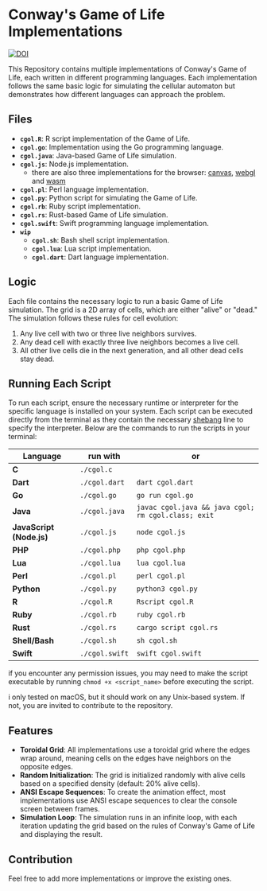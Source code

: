 # Conway's Game of Life Implementations

[![DOI](https://zenodo.org/badge/852361755.svg)](https://zenodo.org/doi/10.5281/zenodo.13685438)

This Repository contains multiple implementations of Conway's Game of Life, each written in different programming languages. Each implementation follows the same basic logic for simulating the cellular automaton but demonstrates how different languages can approach the problem.

## Files

- **`cgol.R`**: R script implementation of the Game of Life.
- **`cgol.go`**: Implementation using the Go programming language.
- **`cgol.java`**: Java-based Game of Life simulation.
- **`cgol.js`**: Node.js implementation.
    - there are also three implementations for the browser: [canvas](https://simonwaldherr.github.io/GameOfLife/cgol.js.canvas.html), [webgl](https://simonwaldherr.github.io/GameOfLife/cgol.js.webgl.html) and [wasm](https://simonwaldherr.github.io/GameOfLife/cgol.js.wasm.html) 
- **`cgol.pl`**: Perl language implementation.
- **`cgol.py`**: Python script for simulating the Game of Life.
- **`cgol.rb`**: Ruby script implementation.
- **`cgol.rs`**: Rust-based Game of Life simulation.
- **`cgol.swift`**: Swift programming language implementation.
- **`wip`**
    - **`cgol.sh`**: Bash shell script implementation.
    - **`cgol.lua`**: Lua script implementation.
    - **`cgol.dart`**: Dart language implementation.

## Logic

Each file contains the necessary logic to run a basic Game of Life simulation. The grid is a 2D array of cells, which are either "alive" or "dead." The simulation follows these rules for cell evolution:

1. Any live cell with two or three live neighbors survives.
2. Any dead cell with exactly three live neighbors becomes a live cell.
3. All other live cells die in the next generation, and all other dead cells stay dead.

## Running Each Script

To run each script, ensure the necessary runtime or interpreter for the specific language is installed on your system. 
Each script can be executed directly from the terminal as they contain the necessary [shebang](https://en.wikipedia.org/wiki/Shebang_(Unix)) line to specify the interpreter. 
Below are the commands to run the scripts in your terminal:

Language | run with | or
---------|----------|-----
**C** | `./cgol.c` |  
**Dart** | `./cgol.dart` | `dart cgol.dart`
**Go** | `./cgol.go` | `go run cgol.go`
**Java** | `./cgol.java` | ```javac cgol.java && java cgol; rm cgol.class; exit```
**JavaScript (Node.js)** | `./cgol.js` | `node cgol.js`
**PHP** | `./cgol.php` | `php cgol.php`
**Lua** | `./cgol.lua` | `lua cgol.lua`
**Perl** | `./cgol.pl` | `perl cgol.pl`
**Python** | `./cgol.py` | `python3 cgol.py`
**R** | `./cgol.R` | `Rscript cgol.R`
**Ruby** | `./cgol.rb` | `ruby cgol.rb`
**Rust** | `./cgol.rs` | `cargo script cgol.rs`
**Shell/Bash** | `./cgol.sh` | `sh cgol.sh`
**Swift** | `./cgol.swift` | `swift cgol.swift`


if you encounter any permission issues, you may need to make the script executable by running `chmod +x <script_name>` before executing the script.

i only tested on macOS, but it should work on any Unix-based system. If not, you are invited to contribute to the repository.

## Features

- **Toroidal Grid**: All implementations use a toroidal grid where the edges wrap around, meaning cells on the edges have neighbors on the opposite edges.
- **Random Initialization**: The grid is initialized randomly with alive cells based on a specified density (default: 20% alive cells).
- **ANSI Escape Sequences**: To create the animation effect, most implementations use ANSI escape sequences to clear the console screen between frames.
- **Simulation Loop**: The simulation runs in an infinite loop, with each iteration updating the grid based on the rules of Conway's Game of Life and displaying the result.

## Contribution

Feel free to add more implementations or improve the existing ones.
